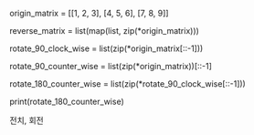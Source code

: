 origin_matrix = [[1, 2, 3], [4, 5, 6], [7, 8, 9]]

reverse_matrix = list(map(list, zip(*origin_matrix)))

rotate_90_clock_wise = list(zip(*origin_matrix[::-1]))

rotate_90_counter_wise = list(zip(*origin_matrix))[::-1]

rotate_180_counter_wise = list(zip(*rotate_90_clock_wise[::-1]))

print(rotate_180_counter_wise)

전치, 회전
